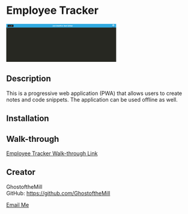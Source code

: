 # Employee Tracker

<img src="./screenshot.jpg" width="60%" height="60%">

## Description

This is a progressive web application (PWA) that allows users to create notes and code snippets. The application can be used offline as well. 

## Installation



## Walk-through

[Employee Tracker Walk-through Link](placeholder)

## Creator

GhostoftheMill
<br>
GitHub: https://github.com/GhostoftheMill

[Email Me](mailto:kevinmichaelwhite@gmail.com)